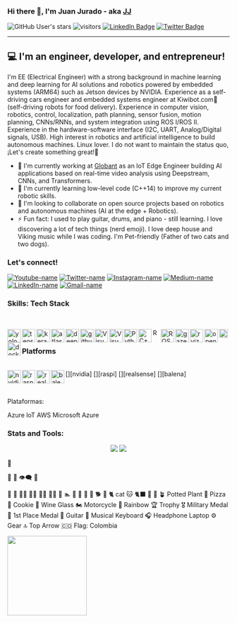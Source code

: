 ### Hi there 👋, I'm Juan Jurado - aka [JJ][linkedin]
![GitHub User's stars](https://img.shields.io/github/stars/juan-jurado?label=Start&style=social)
![visitors](https://visitor-badge.glitch.me/badge?page_id=juan-jurado.juan-jurado)
[![LinkedIn Badge](https://img.shields.io/badge/LinkedIn-Profile-informational?style=flat&logo=linkedin&logoColor=white&color=0D76A8)][linkedin]
[![Twitter Badge](https://img.shields.io/badge/Twitter-Profile-informational?style=flat&logo=twitter&logoColor=white&color=1CA2F1)][twitter]


  ---
  
## 💻 I'm an engineer, developer, and entrepreneur!

I'm EE (Electrical Engineer) with a strong background in machine learning and deep learning for AI solutions and robotics powered by embedded systems (ARM64) such as Jetson devices by NVIDIA. Experience as a self-driving cars engineer and embedded systems engineer at Kiwibot.com💙 (self-driving robots for food delivery). Experience in computer vision, robotics, control, localization, path planning, sensor fusion, motion planning, CNNs/RNNs, and system integration using ROS I/ROS II. Experience in the hardware-software interface (I2C, UART, Analog/Digital signals, USB). High interest in robotics and artificial intelligence to build autonomous machines. Linux lover.
I do not want to maintain the status quo, ¡Let's create something great!🦾

- 🔭 I'm currently working at [Globant][Globant] as an IoT Edge Engineer building AI applications based on real-time video analysis using Deepstream, CNNs, and Transformers.
- 🌱 I'm currently learning low-level code (C++14) to improve my current robotic skills.
- 👯 I'm looking to collaborate on open source projects based on robotics and autonomous machines (AI at the edge + Robotics).
- ⚡ Fun fact: I used to play guitar, drums, and piano - still learning. I love discovering a lot of tech things (nerd emoji). I love deep house and Viking music while I was coding. I'm Pet-friendly (Father of two cats and two dogs). 


### Let's connect!

[![Youtube-name](https://img.shields.io/badge/YouTube-FF0000?style=for-the-badge&logo=youtube&logoColor=white)][youtube]
[![Twitter-name](https://img.shields.io/badge/Twitter-1DA1F2?style=for-the-badge&logo=twitter&logoColor=white)][twitter]
[![Instagram-name](https://img.shields.io/badge/Instagram-E4405F?style=for-the-badge&logo=instagram&logoColor=white)][instagram]
[![Medium-name](https://img.shields.io/badge/Medium-12100E?style=for-the-badge&logo=medium&logoColor=white)][medium]
[![LinkedIn-name](https://img.shields.io/badge/LinkedIn-0077B5?style=for-the-badge&logo=linkedin&logoColor=white)][linkedin]
[![Gmail-name](https://img.shields.io/badge/Gmail-D14836?style=for-the-badge&logo=gmail&logoColor=white)][gmail]

### Skills: Tech Stack

<br />

[<img align="left" alt="yolo" height="30px" src="https://img.favpng.com/5/13/4/yolo-object-detection-darknet-opencv-convolutional-neural-network-png-favpng-j7FKX339NgCi1RcH8Sbs5ecHS.jpg" />][yolo]
[<img align="left" alt="tensorflow" height="30px" src="https://upload.wikimedia.org/wikipedia/commons/thumb/2/2d/Tensorflow_logo.svg/1200px-Tensorflow_logo.svg.png" />][tensorflow]
[<img align="left" alt="keras" height="30px" src="https://upload.wikimedia.org/wikipedia/commons/thumb/a/ae/Keras_logo.svg/1024px-Keras_logo.svg.png" />][keras]
[<img align="left" alt="atlassian" height="30px" src="https://seeklogo.com/images/A/atlassian-logo-DF2FCF6E4D-seeklogo.com.png" />][atlassian]
[<img align="left" alt="deepstream" height="30px" src="https://d7umqicpi7263.cloudfront.net/img/product/da3af25f-a9f3-48c3-ace2-ce646a94f8cf/167fc368-c07f-4b8d-b5fd-90f2c3454662" />][deepstream]
[<img align="left" alt="github" height="30px" src="https://upload.wikimedia.org/wikipedia/commons/thumb/9/91/Octicons-mark-github.svg/1024px-Octicons-mark-github.svg.png" />][github]
[<img align="left" alt="Visual Studio Code" height="30px" src="https://upload.wikimedia.org/wikipedia/commons/b/bb/Gitea_Logo.svg" />][gitea]
[<img align="left" alt="Visual Studio Code" height="30px" src="https://upload.wikimedia.org/wikipedia/commons/thumb/9/9a/Visual_Studio_Code_1.35_icon.svg/1024px-Visual_Studio_Code_1.35_icon.svg.png" />][vscode]
[<img align="left" alt="Python" height="30px" src="https://upload.wikimedia.org/wikipedia/commons/thumb/c/c3/Python-logo-notext.svg/1024px-Python-logo-notext.svg.png" />][python]
[<img align="left" alt="C++" height="30px" src="https://upload.wikimedia.org/wikipedia/commons/thumb/1/18/ISO_C%2B%2B_Logo.svg/306px-ISO_C%2B%2B_Logo.svg.png" />][c]
[<img align="left" alt="ROS" height="15px" src="https://camo.githubusercontent.com/8fbe45b3aa44949d5cb3ce7619f1e7bb3bea0630/68747470733a2f2f75706c6f61642e77696b696d656469612e6f72672f77696b6970656469612f636f6d6d6f6e732f622f62622f526f735f6c6f676f2e737667" />][ros]
[<img align="left" alt="ROS2" height="30px" src="https://avatars3.githubusercontent.com/u/3979232?s=400&v=4" />][ros2]
[<img align="left" alt="gazebo" height="30px" src="http://gazebosim.org/assets/gazebo_vert-af0a0ada204b42b6daca54e98766979e45e011ea22347ffe90580458476d26d6.png" />][gazebo]
[<img align="left" alt="rviz" height="30px" src="https://store.yonohub.com/wp-content/uploads/2020/06/rviz.svg" />][rviz]
[<img align="left" alt="opencv" height="30px" src="https://upload.wikimedia.org/wikipedia/commons/3/32/OpenCV_Logo_with_text_svg_version.svg" />][opencv]
[<img align="left" alt="ffmpeg" height="20px" src="https://upload.wikimedia.org/wikipedia/commons/thumb/4/4b/FFmpeg-Logo.svg/1280px-FFmpeg-Logo.svg.png" />][ffmpeg]
[<img align="left" alt="docker" height="30px" src="https://camo.githubusercontent.com/0af9f441e28f0f6acee28ca34e9ad438fd291fa3/68747470733a2f2f75706c6f61642e77696b696d656469612e6f72672f77696b6970656469612f636f6d6d6f6e732f342f34652f446f636b65725f253238636f6e7461696e65725f656e67696e652532395f6c6f676f2e737667" />][docker]

<br />

### Platforms

<br />
[<img align="left" alt="nvidia" height="30px" src="https://miro.medium.com/max/700/1*46tz-SDJRkv16vXdz0TAWA.png" />][nvidia]
[<img align="left" alt="raspi" height="30px" src="https://cdn.worldvectorlogo.com/logos/raspberry-pi.svg" />][raspi]
[<img align="left" alt="realsense" height="30px" src="https://www.mavis-imaging.com/media/image/e9/1e/24/Intel_RealSense_Logo_Color.png" />][realsense]
[<img align="left" alt="balena" height="30px" src="https://www.balena.io/docs/img/logo.svg" />][balena]

[realsense]: https://www.intel.la/content/www/xl/es/architecture-and-technology/realsense-overview.html
[peplink]: https://www.peplink.com/
[balena]: https://www.balena.io/
[nvidia]: https://www.nvidia.com/es-la/
[slamtec]: https://www.slamtec.com/en/
[raspi]: https://www.raspberrypi.org/
<br />

Plataformas:

Azure IoT
AWS
Microsoft Azure



### **Stats and Tools**:

<p align="center">
<img src="https://github-readme-stats.vercel.app/api?username=juan-jurado&count_private=true&show_icons=true&theme=onedark" />
<img src="https://github-readme-stats.vercel.app/api/top-langs/?username=juan-jurado&layout=compact&theme=onedark" />
</p>


🤖

💯
💬
👁️‍🗨️
🙌

🧠
👀
👨‍🎓
👨‍🌾
👨‍🔧
🧑‍💻
🦸
🏊
🚴
🚵
🧘
🐶
🐕
🦮
🐈 cat
🐱 
🐈‍⬛
🌿
🌲
🪴 Potted Plant
🍕 Pizza
🍪 Cookie
🍷 Wine Glass
🏍️ Motorcycle
🌈 Rainbow
🏆 Trophy
🎖️ Military Medal
🥇 1st Place Medal
🎸 Guitar
🎹 Musical Keyboard
🎧 Headphone
 Laptop
⚙️ Gear
🔝 Top Arrow
🇨🇴 Flag: Colombia



<img height="180em" src="https://github-readme-stats.vercel.app/api?username=juan-jurado&show_icons=true&hide_border=true&&count_private=true&include_all_commits=true" />





<!-- ---------------------------------------------------------------------- -->
[youtube]: https://www.youtube.com/channel/UCV-iMJ7VnpGcIbytF-so8yw
[globant]: https://www.globant.com/
[twitter]: https://twitter.com/JuanJuradoP
[instagram]: https://www.instagram.com/juanjuradop/?hl=en
[medium]: https://juanjuradop.medium.com/
[linkedin]: https://www.linkedin.com/in/juanfjuradop/
[gmail]: mailto:juanjuradop@gmail.com

[vscode]: https://code.visualstudio.com/
[python]: https://www.python.org/
[c]: https://es.wikipedia.org/wiki/C%2B%2B
[ros]: https://www.ros.org/
[ros2]: https://index.ros.org/doc/ros2/
[gazebo]: http://gazebosim.org/
[rviz]: http://wiki.ros.org/rviz
[opencv]: https://opencv.org/
[docker]: https://www.docker.com/
[github]: https://github.com/
[ffmpeg]: https://ffmpeg.org/
[atlassian]: https://www.atlassian.com
[deepstream]: https://developer.nvidia.com/deepstream-sdk
[gitea]: https://gitea.io/en-us/

[yolo]: https://pjreddie.com/darknet/yolo/
[keras]: https://keras.io/
[tensorflow]: https://www.tensorflow.org/
